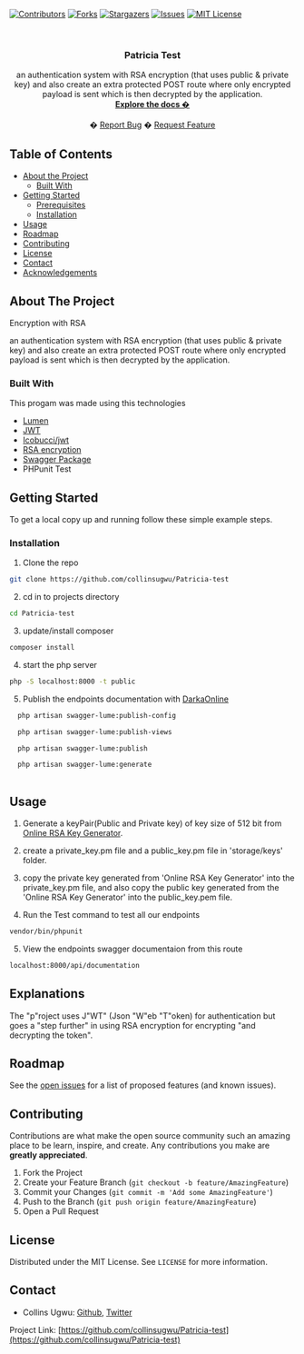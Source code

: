 
<!-- PROJECT SHIELDS -->
<!--
*** I'm using markdown "reference style" links for readability.
*** Reference links are enclosed in brackets [ ] instead of parentheses ( ).
*** See the bottom of this document for the declaration of the reference variables
*** for contributors-url, forks-url, etc. This is an optional, concise syntax you may use.
*** https://www.markdownguide.org/basic-syntax/#reference-style-links
-->
[![Contributors][contributors-shield]][contributors-url]
[![Forks][forks-shield]][forks-url]
[![Stargazers][stars-shield]][stars-url]
[![Issues][issues-shield]][issues-url]
[![MIT License][license-shield]][license-url]



<!-- PROJECT LOGO -->
<br />
<p align="center">
  <h3 align="center">Patricia Test</h3>
  <p align="center">
   an authentication system with RSA encryption (that uses public & private key) and also create an extra protected POST route where only encrypted payload is sent which is then decrypted by the application.
    <br />
    <a href="https://github.com/collinsugwu/Patricia-test/blob/master/README.md"><strong>Explore the docs �</strong></a>
    <br />
    <br />
    �
    <a href="https://github.com/collinsugwu/Patricia-test/issues">Report Bug</a>
    �
    <a href="https://github.com/collinsugwu/Patricia-test/issues">Request Feature</a>
  </p>
</p>


<!-- TABLE OF CONTENTS -->
## Table of Contents

* [About the Project](#about-the-project)
  * [Built With](#built-with)
* [Getting Started](#getting-started)
  * [Prerequisites](#prerequisites)
  * [Installation](#installation)
* [Usage](#usage)
* [Roadmap](#roadmap)
* [Contributing](#contributing)
* [License](#license)
* [Contact](#contact)
* [Acknowledgements](#acknowledgements)



<!-- ABOUT THE PROJECT -->
## About The Project
<p>Encryption with RSA</p>

<!-- [![Product Name Screen Shot][product-screenshot]](https://example.com) -->
 an authentication system with RSA encryption (that uses public & private key) and also create an extra protected POST route where only encrypted payload is sent which is then decrypted by the application.



### Built With
This progam was made using this technologies
* [Lumen](https://lumen.laravel.com/docs/6.x)
* [JWT](https://jwt.io/)
* [Icobucci/jwt](https://github.com/lcobucci/jwt/blob/3.3/README.md)
* [RSA encryption](https://simple.wikipedia.org/wiki/RSA_algorithm)
* [Swagger Package](https://github.com/DarkaOnLine/SwaggerLume)
* PHPunit Test


<!-- GETTING STARTED -->
## Getting Started

To get a local copy up and running follow these simple example steps.

### Installation

<!-- 1. Get a free API Key at [https://example.com](https://example.com) -->
1. Clone the repo
```sh
git clone https://github.com/collinsugwu/Patricia-test
```
2. cd in to projects directory

```sh
cd Patricia-test
```
3. update/install composer

```sh
composer install
```
4. start the php server

```sh
php -S localhost:8000 -t public
```
5. Publish the endpoints documentation with [DarkaOnline](https://github.com/DarkaOnLine/SwaggerLume)

```sh
  php artisan swagger-lume:publish-config

  php artisan swagger-lume:publish-views 

  php artisan swagger-lume:publish

  php artisan swagger-lume:generate
  
```


<!-- USAGE EXAMPLES -->
## Usage
1. Generate a keyPair(Public and Private key) of key size of 512 bit from [Online RSA Key Generator](http://travistidwell.com/jsencrypt/demo/).

2. create a private_key.pm file and a public_key.pm file in 'storage/keys' folder.

3. copy the private key generated from 'Online RSA Key Generator' into the private_key.pm file, and also copy the public key generated from the 'Online RSA Key Generator' into the public_key.pem file.

4. Run the Test command to test all our endpoints

```sh
vendor/bin/phpunit
```

5. View the endpoints swagger documentaion from this route
```sh
localhost:8000/api/documentation

```

## Explanations
  The "p"roject uses J"WT" (Json "W"eb "T"oken) for authentication but goes a "step further" in using RSA encryption for encrypting "and decrypting the token".

<!-- ROADMAP -->
## Roadmap

See the [open issues](https://github.com/collinsugwu/Patricia-test/issues) for a list of proposed features (and known issues).


<!-- CONTRIBUTING -->
## Contributing

Contributions are what make the open source community such an amazing place to be learn, inspire, and create. Any contributions you make are **greatly appreciated**.

1. Fork the Project
2. Create your Feature Branch (`git checkout -b feature/AmazingFeature`)
3. Commit your Changes (`git commit -m 'Add some AmazingFeature'`)
4. Push to the Branch (`git push origin feature/AmazingFeature`)
5. Open a Pull Request



<!-- LICENSE -->
## License

Distributed under the MIT License. See `LICENSE` for more information.


<!-- CONTACT -->
## Contact


* Collins Ugwu: [Github](https://github.com/collinsugwu), [Twitter](https://twitter.com/collinsugwu_me)

Project Link: [https://github.com/collinsugwu/Patricia-test](https://github.com/collinsugwu/Patricia-test)

<!-- ACKNOWLEDGEMENTS -->


<!-- MARKDOWN LINKS & IMAGES -->
<!-- https://www.markdownguide.org/basic-syntax/#reference-style-links -->
[contributors-shield]: https://img.shields.io/github/contributors/collinsugwu/Patricia-test
[contributors-url]: https://github.com/collinsugwu/Patricia-test/graphs/contributors
[forks-shield]: https://img.shields.io/github/forks/collinsugwu/Patricia-test
[forks-url]: https://github.com/collinsugwu/Patricia-test/network/members
[stars-shield]: https://img.shields.io/github/stars/collinsugwu/Patricia-test
[stars-url]: https://github.com/collinsugwu/Patricia-test/stargazers
[issues-shield]: https://img.shields.io/github/issues/collinsugwu/Patricia-test
[issues-url]: https://github.com/collinsugwu/Patricia-test/issues
[license-shield]: https://img.shields.io/github/license/collinsugwu/Patricia-test
[license-url]: https://github.com/collinsugwu/Patricia-test/blob/master/LICENSE.txt


